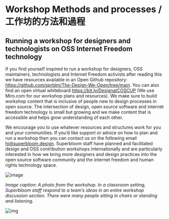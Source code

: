 # Workshop Methods and processes / 工作坊的方法和過程

## Running a workshop for designers and technologists on OSS Internet Freedom technology

If you find yourself inspired to run a workshop for designers, OSS maintainers, technologists and Internet Freedom activists after reading this we have resources available in an Open Github repository: https://github.com/sprblm/The-Design-We-Open/tree/main. You can also find an open virtual whiteboard https://bit.ly/DesignatCOSCUP  (We use Miro.com for our workshop plans and resources). We make sure to build workshop content that is inclusive of people new to design processes in open source. The intersection of design, open source software and internet freedom technology is small but growing and we make content that is accessible and helps grow understanding of each other.

We encourage you to use whatever resources and structures work for you and your communities. If you’d like support or advice on how to plan and run a workshop then you can contact us on the following email hi@superbloom.design. Superbloom staff have planned and facilitated design and OSS contribution workshops internationally and are particularly interested in how we bring more designers and design practices into the open source software community and the internet freedom and human rights technology space. 

![image](https://github.com/sprblm/The-Design-We-Open/blob/main/Documenting%20Internet%20Shutdowns%20Workshop/photos/Group-5.jpg?raw=true)

_Image caption: A photo from the workshop. In a classroom setting, Superbloom staff respond to a team’s ideas in an entire workshop discussion section. There were many people sitting in chairs or standing and listening._

![img](https://raw.githubusercontent.com/sprblm/The-Design-We-Open/refs/heads/main/Documenting%20Internet%20Shutdowns%20Workshop/graphics%20and%20illustrations/document%20image%20dividers/food-full-width.png)